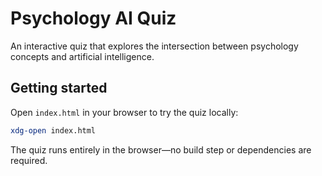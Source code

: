 # Psychology AI Quiz

An interactive quiz that explores the intersection between psychology concepts and artificial intelligence.

## Getting started

Open `index.html` in your browser to try the quiz locally:

```bash
xdg-open index.html
```

The quiz runs entirely in the browser—no build step or dependencies are required.
